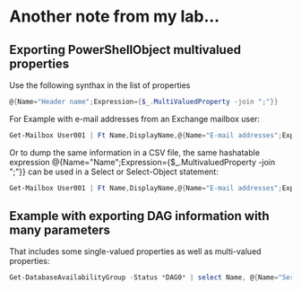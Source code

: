 # Another note from my lab...

## Exporting PowerShellObject multivalued properties

Use the following synthax in the list of properties

```powershell
@{Name="Header name";Expression={$_.MultiValuedProperty -join ";"}}
```

For Example with e-mail addresses from an Exchange mailbox user:

```powershell
Get-Mailbox User001 | Ft Name,DisplayName,@{Name="E-mail addresses";Expression={$_.proxyaddresses -join ";"}}
```

Or to dump the same information in a CSV file, the same hashatable expression @{Name="Name";Expression={$_.MultivaluedProperty -join ";"}} can be used in a Select or Select-Object statement:

```powershell
Get-Mailbox User001 | Ft Name,DisplayName,@{Name="E-mail addresses";Expression={$_.proxyaddresses -join ";"}} | Export-CSV -NoTypeInformation c:\temp\MyMailboxAddresses.csv
```

## Example with exporting DAG information with many parameters

That includes some single-valued properties as well as multi-valued properties:

```powershell
Get-DatabaseAvailabilityGroup -Status *DAG0* | select Name, @{Name="Servers"; Expression={$_.Servers -join ";"}}, WitnessServer, WitnessDirectory, AlternateWitnessServer, AlternateWitnessDirectory, NetworkCompression, NetworkEncryption, ManualDagNetworkConfiguration, DatacenterActivationMode, @{Name="StoppedMailboxServers";Expression={$_.StoppedMailboxServers -join ";"}}, @{Name="StartedMailboxServers";Expression={$_.StartedMailboxServers -join ";"}}, @{Name="DatabaseAvailabilityGroupIpv4Addresses";Expression={$_.DatabaseAvailabilityGroupIpv4Addresses -join ";"}}, @{Name="DatabaseAvailabilityGroupIpAddresses";Expression={$_.DatabaseAvailabilityGroupIpAddresses -join ";"}}, AllowCrossSiteRpcClientAccess, ActivityState, FileSystem, @{NAme="OperationalServers";Expression={$_.DatabaseAvailabilityGroupIpAddresses -join ";"}}, PrimaryActiveManager, ServersInMaintenance, ThirdPartyReplication, ReplicationPort, @{Name="NetworkNames";Expression={$_.NetworkNames -join ";"}}, WitnessShareInUse, DatabaseAvailabilityGroupConfiguration, AutoDagSchemaVersion, AutoDagDatabaseCopiesPerDatabase, AutoDagDatabaseCopiesPerVolume, AutoDagTotalNumberOfDatabases, AutoDagTotalNumberOfServers, AutoDagDatabasesRootFolderPath, AutoDagVolumesRootFolderPath, AutoDagAllServersInstalled, AutoDagAutoReseedEnabled, AutoDagDiskReclaimerEnabled, AutoDagBitlockerEnabled, AutoDagFIPSCompliant, AutoDagAutoRedistributeEnabled, AutoDagSIPEnabled, ReplayLagManagerEnabled, MailboxLoadBalanceSellableStorage, MailboxLoadBalanceRelativeLoadCapacity, MailboxLoadBalanceComputeCapacity, MailboxLoadBalanceOverloadedThreshold, MailboxLoadBalanceUnderloadedThreshold, MailboxLoadBalanceEnabled, SiloName, DistributedStoreConfig, RequestedDistributedStoreConfig, DxStoreWitnessServers, DistributedStoreMembershipConfig, DistributedStoreMembershipConfigOverride, DxStoreSpareServers, PreferenceMoveFrequency, MetaCacheDatabaseVolumesPerServer, AdminDisplayName, ExchangeVersion, DistinguishedName, Identity, Guid, ObjectCategory, ObjectClass, WhenChanged, WhenCreated, WhenChangedUTC, WhenCreatedUTC, OrganizationId, Id, OriginatingServer, IsValid, ObjectState | export-csv -NoTypeInformation C:\temp\E2016DAGinfoStatus.csv

```
